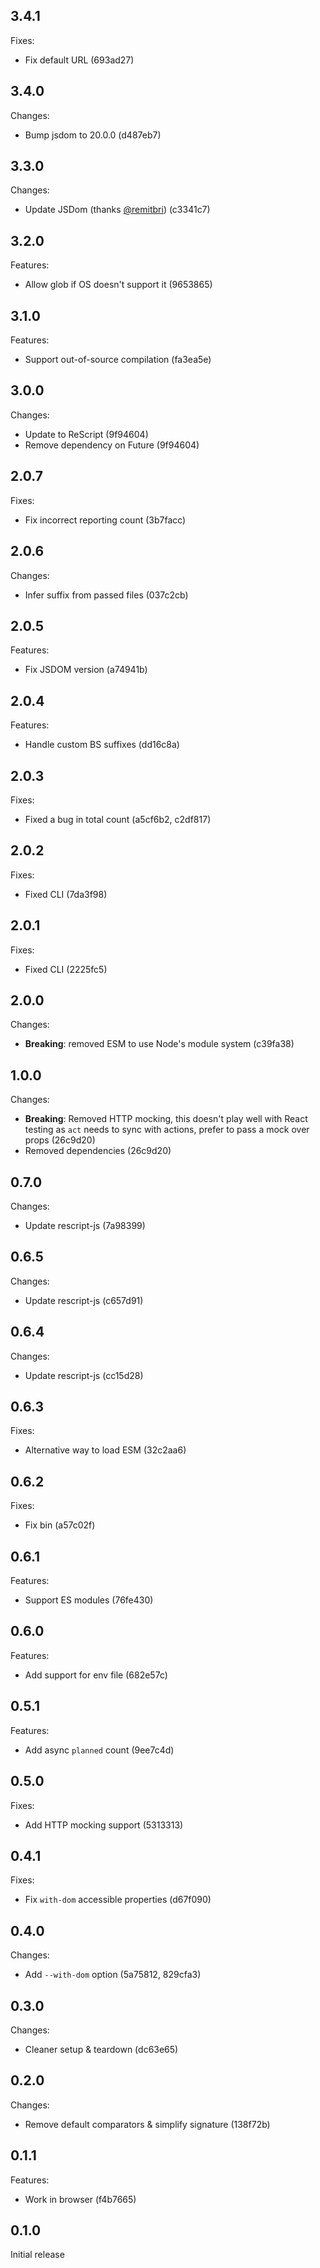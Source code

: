 ## 3.4.1

Fixes:

- Fix default URL (693ad27)

## 3.4.0

Changes:

- Bump jsdom to 20.0.0 (d487eb7)

## 3.3.0

Changes:

- Update JSDom (thanks [@remitbri](https://github.com/remitbri)) (c3341c7)

## 3.2.0

Features:

- Allow glob if OS doesn't support it (9653865)

## 3.1.0

Features:

- Support out-of-source compilation (fa3ea5e)

## 3.0.0

Changes:

- Update to ReScript (9f94604)
- Remove dependency on Future (9f94604)

## 2.0.7

Fixes:

- Fix incorrect reporting count (3b7facc)

## 2.0.6

Changes:

- Infer suffix from passed files (037c2cb)

## 2.0.5

Features:

- Fix JSDOM version (a74941b)

## 2.0.4

Features:

- Handle custom BS suffixes (dd16c8a)

## 2.0.3

Fixes:

- Fixed a bug in total count (a5cf6b2, c2df817)

## 2.0.2

Fixes:

- Fixed CLI (7da3f98)

## 2.0.1

Fixes:

- Fixed CLI (2225fc5)

## 2.0.0

Changes:

- **Breaking**: removed ESM to use Node's module system (c39fa38)

## 1.0.0

Changes:

- **Breaking**: Removed HTTP mocking, this doesn't play well with React testing as `act` needs to sync with actions, prefer to pass a mock over props (26c9d20)
- Removed dependencies (26c9d20)

## 0.7.0

Changes:

- Update rescript-js (7a98399)

## 0.6.5

Changes:

- Update rescript-js (c657d91)

## 0.6.4

Changes:

- Update rescript-js (cc15d28)

## 0.6.3

Fixes:

- Alternative way to load ESM (32c2aa6)

## 0.6.2

Fixes:

- Fix bin (a57c02f)

## 0.6.1

Features:

- Support ES modules (76fe430)

## 0.6.0

Features:

- Add support for env file (682e57c)

## 0.5.1

Features:

- Add async `planned` count (9ee7c4d)

## 0.5.0

Fixes:

- Add HTTP mocking support (5313313)

## 0.4.1

Fixes:

- Fix `with-dom` accessible properties (d67f090)

## 0.4.0

Changes:

- Add `--with-dom` option (5a75812, 829cfa3)

## 0.3.0

Changes:

- Cleaner setup & teardown (dc63e65)

## 0.2.0

Changes:

- Remove default comparators & simplify signature (138f72b)

## 0.1.1

Features:

- Work in browser (f4b7665)

## 0.1.0

Initial release
